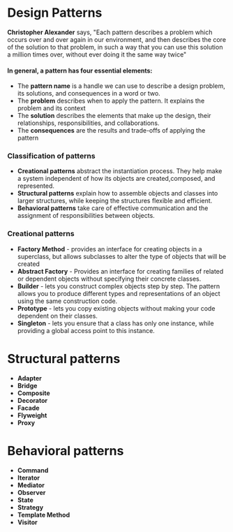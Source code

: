 # Design Patterns

**Christopher Alexander** says, "Each pattern describes a problem which occurs over and over again in our environment, and then describes the core of the solution
to that problem, in such a way that you can use this solution a million times over, without ever doing it the same way twice"

#### In general, a pattern has four essential elements:

- The **pattern name** is a handle we can use to describe a design problem, its solutions, and consequences in a word or two.
- The **problem** describes when to apply the pattern. It explains the problem and its context
- The **solution** describes the elements that make up the design, their relationships, responsibilities, and collaborations.
- The **consequences** are the results and trade-offs of applying the pattern

### Classification of patterns
- **Creational patterns** abstract the instantiation process. They help make a system independent of how its objects are created,composed, and represented.
- **Structural patterns** explain how to assemble objects and classes into larger structures, while keeping the structures flexible and efficient.
- **Behavioral patterns** take care of effective communication and the assignment of responsibilities between objects.

### Creational patterns
- **Factory Method** - provides an interface for creating objects in a superclass, but allows subclasses to alter the type of objects that will be created 
- **Abstract Factory** - Provides an interface for creating families of related or dependent objects without specifying their concrete classes.
- **Builder** - lets you construct complex objects step by step. The pattern allows you to produce different types and representations of an object using the same construction code.
- **Prototype** - lets you copy existing objects without making your code dependent on their classes.
- **Singleton** - lets you ensure that a class has only one instance, while providing a global access point to this instance.

# Structural patterns
- **Adapter**
- **Bridge**
- **Composite**
- **Decorator**
- **Facade**
- **Flyweight**
- **Proxy**

# Behavioral patterns
- **Command**
- **Iterator**
- **Mediator**
- **Observer**
- **State**
- **Strategy**
- **Template Method**
- **Visitor**


